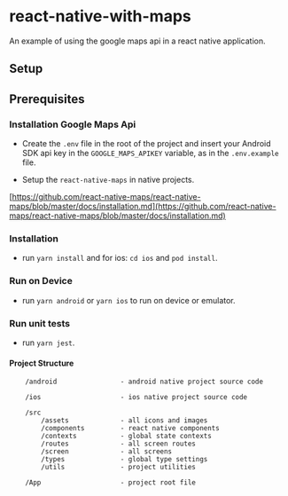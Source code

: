 # react-native-with-maps

An example of using the google maps api in a react native application.

## Setup

## Prerequisites

### Installation Google Maps Api

- Create the `.env` file in the root of the project and insert your Android SDK api key in the `GOOGLE_MAPS_APIKEY` variable, as in the `.env.example` file.

- Setup the `react-native-maps` in native projects.

[https://github.com/react-native-maps/react-native-maps/blob/master/docs/installation.md](https://github.com/react-native-maps/react-native-maps/blob/master/docs/installation.md)

### Installation

- run `yarn install` and for ios: `cd ios` and `pod install`.

### Run on Device

- run `yarn android` or `yarn ios` to run on device or emulator.

### Run unit tests

- run `yarn jest`.

#### Project Structure

```
    /android                - android native project source code

    /ios                    - ios native project source code

    /src
        /assets             - all icons and images
        /components         - react native components
        /contexts           - global state contexts
        /routes             - all screen routes
        /screen             - all screens
        /types              - global type settings
        /utils              - project utilities

    /App                    - project root file

```
